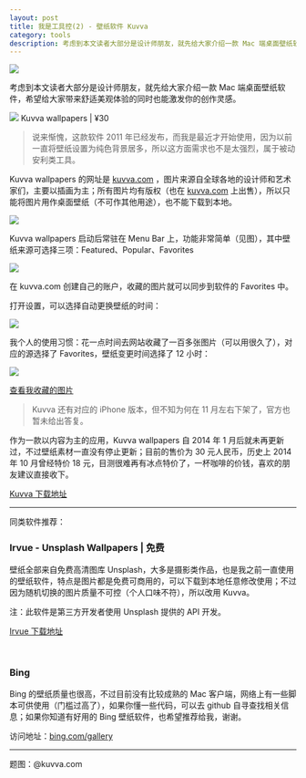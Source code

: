 ```yaml
---
layout: post 
title: 我是工具控(2) - 壁纸软件 Kuvva
category: tools
description: 考虑到本文读者大部分是设计师朋友，就先给大家介绍一款 Mac 端桌面壁纸软件，希望给大家带来舒适美观体验的同时也能激发你的创作灵感。
--- 
```


![](http://qiniu.zifeixu.com/kuvva%E9%A6%96%E9%A1%B5.png)

考虑到本文读者大部分是设计师朋友，就先给大家介绍一款 Mac 端桌面壁纸软件，希望给大家带来舒适美观体验的同时也能激发你的创作灵感。

![](http://qiniu.zifeixu.com/icon128.png)
Kuvva wallpapers | ¥30

>说来惭愧，这款软件 2011 年已经发布，而我是最近才开始使用，因为以前一直将壁纸设置为纯色背景居多，所以这方面需求也不是太强烈，属于被动安利类工具。

Kuvva wallpapers 的网址是 [kuvva.com](https://www.kuvva.com) ，图片来源自全球各地的设计师和艺术家们，主要以插画为主；所有图片均有版权（也在 [kuvva.com](https://www.kuvva.com) 上出售），所以只能将图片用作桌面壁纸（不可作其他用途），也不能下载到本地。

![](http://qiniu.zifeixu.com/%E5%B1%8F%E5%B9%95%E5%BF%AB%E7%85%A7%206.png)

Kuvva wallpapers 启动后常驻在 Menu Bar 上，功能非常简单（见图），其中壁纸来源可选择三项：Featured、Popular、Favorites

![](http://qiniu.zifeixu.com/kuvva%E7%95%8C%E9%9D%A2.png)

在 kuvva.com 创建自己的账户，收藏的图片就可以同步到软件的 Favorites 中。

打开设置，可以选择自动更换壁纸的时间：

![](http://qiniu.zifeixu.com/kuvva%E8%AE%BE%E7%BD%AE.png)

我个人的使用习惯：花一点时间去网站收藏了一百多张图片（可以用很久了），对应的源选择了 Favorites，壁纸变更时间选择了 12 小时：

![](http://qiniu.zifeixu.com/Favorites%20%20%20Kuvva%202.png)

[查看我收藏的图片](https://www.kuvva.com/s/j9F0DY9KTAk)

> Kuvva 还有对应的 iPhone 版本，但不知为何在 11 月左右下架了，官方也暂未给出答复。

作为一款以内容为主的应用，Kuvva wallpapers 自 2014 年 1 月后就未再更新过，不过壁纸素材一直没有停止更新；目前的售价为 30 元人民币，历史上 2014 年 10 月曾经特价 18 元，目测很难再有冰点特价了，一杯咖啡的价钱，喜欢的朋友建议直接收下。

[Kuvva 下载地址](https://www.kuvva.com/mac)

---

同类软件推荐：

### Irvue - Unsplash Wallpapers | 免费

壁纸全部来自免费高清图库 Unsplash，大多是摄影类作品，也是我之前一直使用的壁纸软件，特点是图片都是免费可商用的，可以下载到本地任意修改使用；不过因为随机切换的图片质量不可控（个人口味不符），所以改用 Kuvva。

注：此软件是第三方开发者使用 Unsplash 提供的 API 开发。

[Irvue 下载地址](https://itunes.apple.com/app/irvue-unsplash-wallpapers/id1039633667)

<br>

### Bing

Bing 的壁纸质量也很高，不过目前没有比较成熟的 Mac 客户端，网络上有一些脚本可供使用（门槛过高了），如果你懂一些代码，可以去 github 自寻查找相关信息；如果你知道有好用的 Bing 壁纸软件，也希望推荐给我，谢谢。

访问地址：[bing.com/gallery](bing.com/gallery)

---

题图：@kuvva.com

